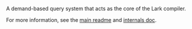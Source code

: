 A demand-based query system that acts as the core of the Lark compiler.

For more information, see the [main readme](https://github.com/lark-exploration/lark/blob/master/README.md) and [internals doc](https://github.com/lark-exploration/lark/blob/master/docs/internals.md).